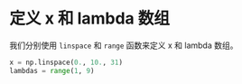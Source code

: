 # 定义 x 和 lambda 数组

我们分别使用 `linspace` 和 `range` 函数来定义 x 和 lambda 数组。

```python
x = np.linspace(0., 10., 31)
lambdas = range(1, 9)
```
